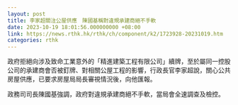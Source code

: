 ```yaml
---
layout: post
title: 李家超關注公屋供應　陳國基稱對違規承建商絕不手軟
date: 2023-10-19 18:01:56.000000000 +08:00
link: https://news.rthk.hk/rthk/ch/component/k2/1723928-20231019.htm
categories: rthk
---
```


政府拒絕向涉及致命工業意外的「精進建築工程有限公司」續牌，至於屬同一控股公司的承建商會否被釘牌、對相關公屋工程的影響，行政長官李家超說，關心公共房屋供應，已要求房屋局局長審視情況後，向他匯報。

政務司司長陳國基強調，政府對違規承建商絕不手軟，當局會全速調查及檢控。
